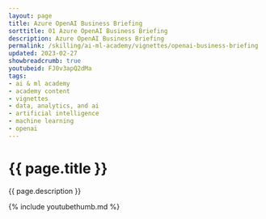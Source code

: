 ```yaml
---
layout: page
title: Azure OpenAI Business Briefing
sorttitle: 01 Azure OpenAI Business Briefing
description: Azure OpenAI Business Briefing
permalink: /skilling/ai-ml-academy/vignettes/openai-business-briefing
updated: 2023-02-27
showbreadcrumb: true
youtubeid: FJ0v3apQ2dMa
tags: 
- ai & ml academy
- academy content
- vignettes
- data, analytics, and ai
- artificial intelligence
- machine learning
- openai
---
```


# {{ page.title }}

{{ page.description }}

{% include youtubethumb.md %}
